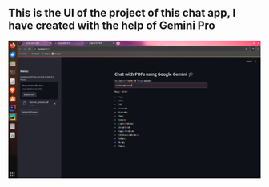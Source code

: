<h2>This is the UI of the project of this chat app, I have created with the help of Gemini Pro</h2>
<img src="main/GENAI.png"></img>


